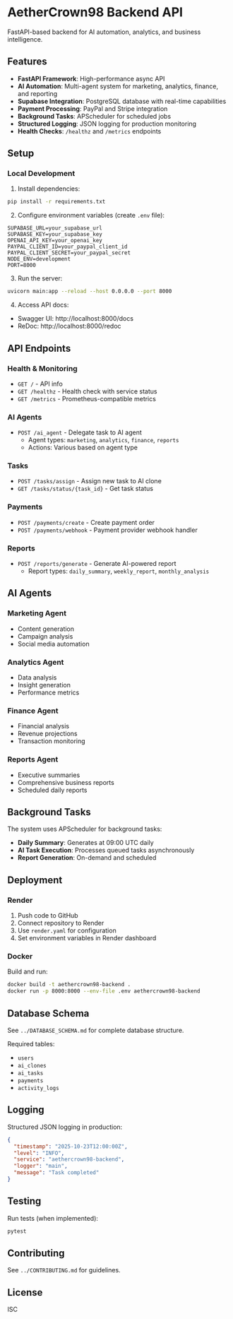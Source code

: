 # AetherCrown98 Backend API

FastAPI-based backend for AI automation, analytics, and business intelligence.

## Features

- **FastAPI Framework**: High-performance async API
- **AI Automation**: Multi-agent system for marketing, analytics, finance, and reporting
- **Supabase Integration**: PostgreSQL database with real-time capabilities
- **Payment Processing**: PayPal and Stripe integration
- **Background Tasks**: APScheduler for scheduled jobs
- **Structured Logging**: JSON logging for production monitoring
- **Health Checks**: `/healthz` and `/metrics` endpoints

## Setup

### Local Development

1. Install dependencies:
```bash
pip install -r requirements.txt
```

2. Configure environment variables (create `.env` file):
```env
SUPABASE_URL=your_supabase_url
SUPABASE_KEY=your_supabase_key
OPENAI_API_KEY=your_openai_key
PAYPAL_CLIENT_ID=your_paypal_client_id
PAYPAL_CLIENT_SECRET=your_paypal_secret
NODE_ENV=development
PORT=8000
```

3. Run the server:
```bash
uvicorn main:app --reload --host 0.0.0.0 --port 8000
```

4. Access API docs:
- Swagger UI: http://localhost:8000/docs
- ReDoc: http://localhost:8000/redoc

## API Endpoints

### Health & Monitoring

- `GET /` - API info
- `GET /healthz` - Health check with service status
- `GET /metrics` - Prometheus-compatible metrics

### AI Agents

- `POST /ai_agent` - Delegate task to AI agent
  - Agent types: `marketing`, `analytics`, `finance`, `reports`
  - Actions: Various based on agent type

### Tasks

- `POST /tasks/assign` - Assign new task to AI clone
- `GET /tasks/status/{task_id}` - Get task status

### Payments

- `POST /payments/create` - Create payment order
- `POST /payments/webhook` - Payment provider webhook handler

### Reports

- `POST /reports/generate` - Generate AI-powered report
  - Report types: `daily_summary`, `weekly_report`, `monthly_analysis`

## AI Agents

### Marketing Agent
- Content generation
- Campaign analysis
- Social media automation

### Analytics Agent
- Data analysis
- Insight generation
- Performance metrics

### Finance Agent
- Financial analysis
- Revenue projections
- Transaction monitoring

### Reports Agent
- Executive summaries
- Comprehensive business reports
- Scheduled daily reports

## Background Tasks

The system uses APScheduler for background tasks:

- **Daily Summary**: Generates at 09:00 UTC daily
- **AI Task Execution**: Processes queued tasks asynchronously
- **Report Generation**: On-demand and scheduled

## Deployment

### Render

1. Push code to GitHub
2. Connect repository to Render
3. Use `render.yaml` for configuration
4. Set environment variables in Render dashboard

### Docker

Build and run:
```bash
docker build -t aethercrown98-backend .
docker run -p 8000:8000 --env-file .env aethercrown98-backend
```

## Database Schema

See `../DATABASE_SCHEMA.md` for complete database structure.

Required tables:
- `users`
- `ai_clones`
- `ai_tasks`
- `payments`
- `activity_logs`

## Logging

Structured JSON logging in production:
```json
{
  "timestamp": "2025-10-23T12:00:00Z",
  "level": "INFO",
  "service": "aethercrown98-backend",
  "logger": "main",
  "message": "Task completed"
}
```

## Testing

Run tests (when implemented):
```bash
pytest
```

## Contributing

See `../CONTRIBUTING.md` for guidelines.

## License

ISC
